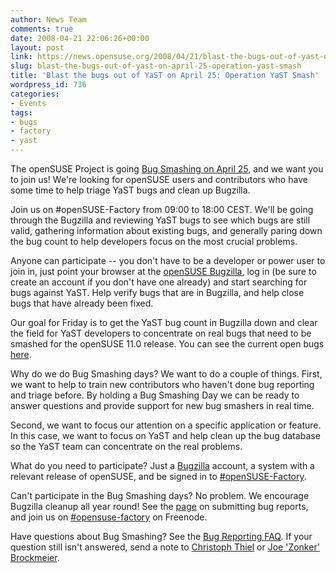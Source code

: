 ```yaml
---
author: News Team
comments: true
date: 2008-04-21 22:06:26+00:00
layout: post
link: https://news.opensuse.org/2008/04/21/blast-the-bugs-out-of-yast-on-april-25-operation-yast-smash/
slug: blast-the-bugs-out-of-yast-on-april-25-operation-yast-smash
title: 'Blast the bugs out of YaST on April 25: Operation YaST Smash'
wordpress_id: 736
categories:
- Events
tags:
- bugs
- factory
- yast
---
```


The openSUSE Project is going [Bug Smashing on April 25](http://en.opensuse.org/BugDays/20080425), and we want you to join us! We're looking for openSUSE users and contributors who have some time to help triage YaST bugs and clean up Bugzilla.

Join us on #openSUSE-Factory from 09:00 to 18:00 CEST. We'll be going through the Bugzilla and reviewing YaST bugs to see which bugs are still valid, gathering information about existing bugs, and generally paring down the bug count to help developers focus on the most crucial problems.

Anyone can participate -- you don't have to be a developer or power user to join in, just point your browser at the [openSUSE Bugzilla](http://tinyurl.com/5yqga6), log in (be sure to create an account if you don't have one already) and start searching for bugs against YaST. Help verify bugs that are in Bugzilla, and help close bugs that have already been fixed.

Our goal for Friday is to get the YaST bug count in Bugzilla down and clear the field for YaST developers to concentrate on real bugs that need to be smashed for the openSUSE 11.0 release. You can see the current open bugs [here](http://tinyurl.com/5yqga6).

Why do we do Bug Smashing days? We want to do a couple of things. First, we want to help to train new contributors who haven't done bug reporting and triage before. By holding a Bug Smashing Day we can be ready to answer questions and provide support for new bug smashers in real time.

Second, we want to focus our attention on a specific application or feature. In this case, we want to focus on YaST and help clean up the bug database so the YaST team can concentrate on the real problems.

What do you need to participate? Just a [Bugzilla](https://bugzilla.novell.com/index.cgi) account, a system with a relevant release of openSUSE, and be signed in to [#openSUSE-Factory](irc://irc.freenode.net/opensuse-factory).

Can't participate in the Bug Smashing days? No problem. We encourage Bugzilla cleanup all year round! See the [page](http://en.opensuse.org/Submit_a_Bug) on submitting bug reports, and join us on [#opensuse-factory](irc://irc.freenode.net/opensuse-factory) on Freenode.

Have questions about Bug Smashing? See the [Bug Reporting FAQ](http://en.opensuse.org/Bug_Reporting_FAQ). If your question still isn't answered, send a note to [Christoph Thiel](mailto:cthiel@suse.de) or [Joe 'Zonker' Brockmeier](mailto:zonker@opensuse.org).

